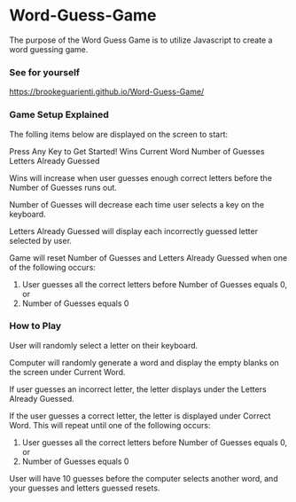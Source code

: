 # Word-Guess-Game
The purpose of the Word Guess Game is to utilize Javascript to create a word guessing game.

### See for yourself
https://brookeguarienti.github.io/Word-Guess-Game/

### Game Setup Explained
The folling items below are displayed on the screen to start:

Press Any Key to Get Started!
Wins
Current Word
Number of Guesses
Letters Already Guessed

Wins will increase when user guesses enough correct letters before the Number of Guesses runs out. 

Number of Guesses will decrease each time user selects a key on the keyboard.

Letters Already Guessed will display each incorrectly guessed letter selected by user.

Game will reset Number of Guesses and Letters Already Guessed when one of the following occurs: 
1. User guesses all the correct letters before Number of Guesses equals 0, or 
2. Number of Guesses equals 0

### How to Play
User will randomly select a letter on their keyboard.

Computer will randomly generate a word and display the empty blanks on the screen under Current Word.

If user guesses an incorrect letter, the letter displays under the Letters Already Guessed.

If the user guesses a correct letter, the letter is displayed under Correct Word. This will repeat until one of the following occurs:

1. User guesses all the correct letters before Number of Guesses equals 0, or 
2. Number of Guesses equals 0

User will have 10 guesses before the computer selects another word, and your guesses and letters guessed resets.




